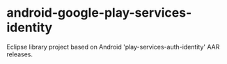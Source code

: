 # android-google-play-services-identity
Eclipse library project based on Android 'play-services-auth-identity' AAR releases. 
